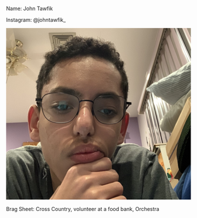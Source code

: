 Name: John Tawfik

Instagram: @johntawfik_

<img src = "https://raw.githubusercontent.com/John-Tawfik/Final-Website/master/_posts/Correct%20Github%20image(png).png">

Brag Sheet: Cross Country, volunteer at a food bank, Orchestra
